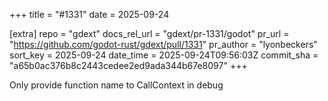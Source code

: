 +++
title = "#1331"
date = 2025-09-24

[extra]
repo = "gdext"
docs_rel_url = "gdext/pr-1331/godot"
pr_url = "https://github.com/godot-rust/gdext/pull/1331"
pr_author = "lyonbeckers"
sort_key = 2025-09-24
date_time = 2025-09-24T09:56:03Z
commit_sha = "a65b0ac376b8c2443cedee2ed9ada344b67e8097"
+++

Only provide function name to CallContext in debug
